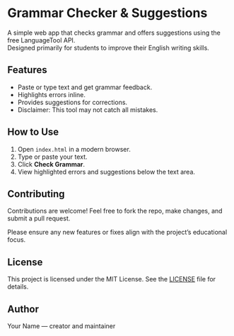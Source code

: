 # Grammar Checker & Suggestions

A simple web app that checks grammar and offers suggestions using the free LanguageTool API.  
Designed primarily for students to improve their English writing skills.

## Features

- Paste or type text and get grammar feedback.
- Highlights errors inline.
- Provides suggestions for corrections.
- Disclaimer: This tool may not catch all mistakes.

## How to Use

1. Open `index.html` in a modern browser.
2. Type or paste your text.
3. Click **Check Grammar**.
4. View highlighted errors and suggestions below the text area.

## Contributing

Contributions are welcome! Feel free to fork the repo, make changes, and submit a pull request.

Please ensure any new features or fixes align with the project’s educational focus.

## License

This project is licensed under the MIT License. See the [LICENSE](./LICENSE) file for details.

## Author

Your Name — creator and maintainer

